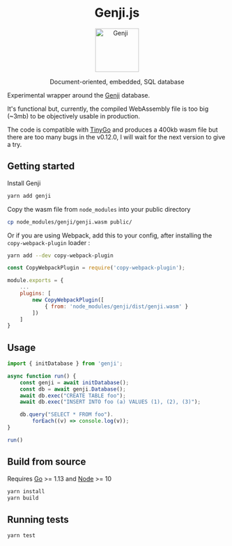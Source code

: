 <h1 align="center"> Genji.js </h1>
<p align="center">
  <a href="https://genji.dev">
    <img alt="Genji" title="Genji" src="https://raw.githubusercontent.com/asdine/genji/master/docs/assets/icons/logo.svg?sanitize=true" width="100">
  </a>
</p>

<p align="center">
  Document-oriented, embedded, SQL database
</p>

Experimental wrapper around the [Genji](https://github.com/asdine/genji) database.

It's functional but, currently, the compiled WebAssembly file is too big (~3mb) to be objectively usable in production.

The code is compatible with [TinyGo](https://github.com/tinygo-org/tinygo) and produces a 400kb wasm file but there are too many bugs in the v0.12.0, I will wait for the next version to give a try.

## Getting started

Install Genji

```bash
yarn add genji
```

Copy the wasm file from `node_modules` into your public directory

```bash
cp node_modules/genji/genji.wasm public/
```

Or if you are using Webpack, add this to your config, after installing the `copy-webpack-plugin` loader :

```bash
yarn add --dev copy-webpack-plugin
```

```javascript
const CopyWebpackPlugin = require('copy-webpack-plugin');

module.exports = {
    ...
    plugins: [
        new CopyWebpackPlugin([
            { from: 'node_modules/genji/dist/genji.wasm' }
        ])
    ]
}
```

## Usage

```javascript
import { initDatabase } from 'genji';

async function run() {
    const genji = await initDatabase();
    const db = await genji.Database();
    await db.exec("CREATE TABLE foo");
    await db.exec("INSERT INTO foo (a) VALUES (1), (2), (3)");

    db.query("SELECT * FROM foo").
        forEach((v) => console.log(v));
}

run()
```

## Build from source

Requires [Go](https://golang.org/dl/) >= 1.13 and [Node](https://nodejs.org/en/download/) >= 10

```bash
yarn install
yarn build
```

## Running tests

```bash
yarn test
```
